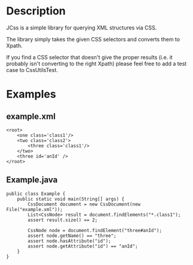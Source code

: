 Description
===========
JCss is a simple library for querying XML structures via CSS.

The library simply takes the given CSS selectors and converts them to Xpath.

If you find a CSS selector that doesn't give the proper results
(i.e. it probably isn't converting to the right Xpath)
please feel free to add a test case to CssUtilsTest.

Examples
========

example.xml
-----------
	<root>
		<one class='class1'/>
		<two class='class2'>
			<three class='class1'/>
		</two>
		<three id='anId' />
	</root>

Example.java
------------
	public class Example {
		public static void main(String[] args) {
			CssDocument document = new CssDocument(new File("example.xml"));
			List<CssNode> result = document.findElements("*.class1");
			assert result.size() == 2;

			CssNode node = document.findElement("three#anId");
			assert node.getName() == "three";
			assert node.hasAttribute("id");
			assert node.getAttribute("id") == "anId";
    	}
	}
